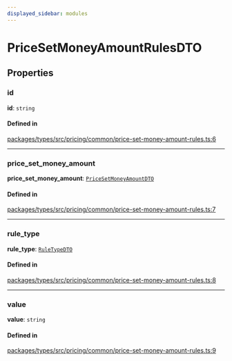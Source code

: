 ```yaml
---
displayed_sidebar: modules
---
```


# PriceSetMoneyAmountRulesDTO

## Properties

### id

 **id**: `string`

#### Defined in

[packages/types/src/pricing/common/price-set-money-amount-rules.ts:6](https://github.com/medusajs/medusa/blob/0350eeb0a1/packages/types/src/pricing/common/price-set-money-amount-rules.ts#L6)

___

### price\_set\_money\_amount

 **price\_set\_money\_amount**: [`PriceSetMoneyAmountDTO`](PriceSetMoneyAmountDTO.md)

#### Defined in

[packages/types/src/pricing/common/price-set-money-amount-rules.ts:7](https://github.com/medusajs/medusa/blob/0350eeb0a1/packages/types/src/pricing/common/price-set-money-amount-rules.ts#L7)

___

### rule\_type

 **rule\_type**: [`RuleTypeDTO`](RuleTypeDTO.md)

#### Defined in

[packages/types/src/pricing/common/price-set-money-amount-rules.ts:8](https://github.com/medusajs/medusa/blob/0350eeb0a1/packages/types/src/pricing/common/price-set-money-amount-rules.ts#L8)

___

### value

 **value**: `string`

#### Defined in

[packages/types/src/pricing/common/price-set-money-amount-rules.ts:9](https://github.com/medusajs/medusa/blob/0350eeb0a1/packages/types/src/pricing/common/price-set-money-amount-rules.ts#L9)
